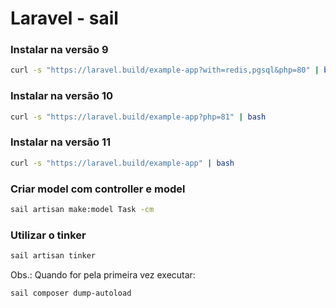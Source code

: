 # Laravel - sail

### Instalar na versão 9
```sh
curl -s "https://laravel.build/example-app?with=redis,pgsql&php=80" | bash
```

### Instalar na versão 10
```sh
curl -s "https://laravel.build/example-app?php=81" | bash
```

### Instalar na versão 11
```sh
curl -s "https://laravel.build/example-app" | bash
```


### Criar model com controller e model
```sh
sail artisan make:model Task -cm
```

### Utilizar o tinker
```sh
sail artisan tinker
```
Obs.: Quando for pela primeira vez executar:
```sh
sail composer dump-autoload
```
